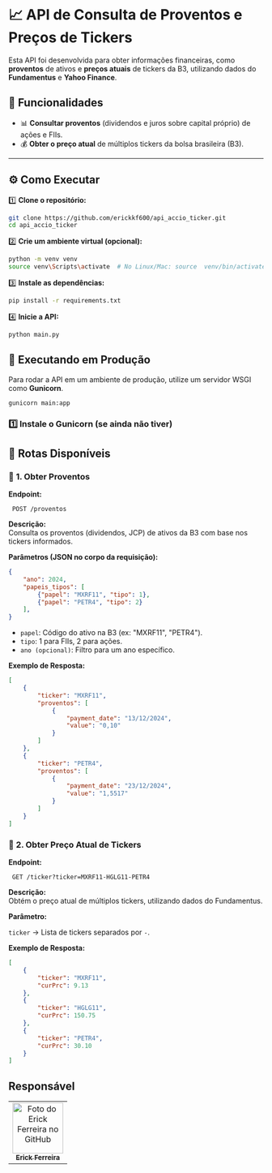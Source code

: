 # 📈 API de Consulta de Proventos e Preços de Tickers  

Esta API foi desenvolvida para obter informações financeiras, como **proventos** de ativos e **preços atuais** de tickers da B3, utilizando dados do **Fundamentus** e **Yahoo Finance**.  

## 🚀 Funcionalidades  

- 📊 **Consultar proventos** (dividendos e juros sobre capital próprio) de ações e FIIs.  
- 💰 **Obter o preço atual** de múltiplos tickers da bolsa brasileira (B3).  

---

## ⚙️ **Como Executar**

1️⃣ **Clone o repositório:**  
```bash
git clone https://github.com/erickkf600/api_accio_ticker.git
cd api_accio_ticker
```
2️⃣ **Crie um ambiente virtual (opcional):**  
```bash
python -m venv venv
source venv\Scripts\activate  # No Linux/Mac: source  venv/bin/activate
```

3️⃣ **Instale as dependências:**

```bash
pip install -r requirements.txt
```

4️⃣ **Inicie a API:**
```bash
python main.py
```

## 🚀 Executando em Produção  

Para rodar a API em um ambiente de produção, utilize um servidor WSGI como **Gunicorn**.

```bash
gunicorn main:app
```

### 1️⃣ Instale o Gunicorn (se ainda não tiver)  

## 🔗 **Rotas Disponíveis**  

### 📌 **1. Obter Proventos**  

**Endpoint:**  
```
 POST /proventos
```
**Descrição:**  
Consulta os proventos (dividendos, JCP) de ativos da B3 com base nos tickers informados.  

**Parâmetros (JSON no corpo da requisição):**  
```json
{
    "ano": 2024,
    "papeis_tipos": [
        {"papel": "MXRF11", "tipo": 1},
        {"papel": "PETR4", "tipo": 2}
    ],
}
```

* `papel`: Código do ativo na B3 (ex: "MXRF11", "PETR4").
* `tipo`: 1 para FIIs, 2 para ações.
* `ano (opcional)`: Filtro para um ano específico.

**Exemplo de Resposta:** 
```json
[
    {
        "ticker": "MXRF11",
        "proventos": [
            {
                "payment_date": "13/12/2024",
                "value": "0,10"
            }
        ]
    },
    {
        "ticker": "PETR4",
        "proventos": [
            {
                "payment_date": "23/12/2024",
                "value": "1,5517"
            }
        ]
    }
]
```


### 📌 **2. Obter Preço Atual de Tickers**

**Endpoint:**  
```
 GET /ticker?ticker=MXRF11-HGLG11-PETR4
```
**Descrição:**  
Obtém o preço atual de múltiplos tickers, utilizando dados do Fundamentus. 

**Parâmetro:**  

`ticker` → Lista de tickers separados por `-`.

**Exemplo de Resposta:** 
```json
[
    {
        "ticker": "MXRF11",
        "curPrc": 9.13
    },
    {
        "ticker": "HGLG11",
        "curPrc": 150.75
    },
    {
        "ticker": "PETR4",
        "curPrc": 30.10
    }
]
```

## Responsável

<table>
  <tr>
    <td align="center">
      <a href="#">
        <img src="https://avatars3.githubusercontent.com/u/35529628" width="100px;" alt="Foto do Erick Ferreira no GitHub"/><br>
        <sub>
          <b>Erick Ferreira</b>
        </sub>
      </a>
    </td>
  </tr>
</table>